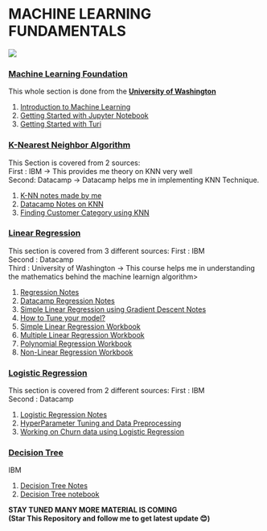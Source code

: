 # MACHINE LEARNING FUNDAMENTALS
<img src="https://storage.googleapis.com/ehimages/2017/11/27/img_ea7b6908595c191f0a314cadc1a9682d_1511777531136_processed_original.jpg"></img>
### <strong><a href="https://github.com/Junaidkh/Machine-Learning-Fundamentals/tree/master/Machine%20Learning%20Foundation"> Machine Learning Foundation</a></strong>
  This whole section is done from the <strong><a href="https://www.coursera.org/learn/ml-foundations/home/welcome">University of Washington</a></strong>
  <ol>
  	<li><a href="https://github.com/Junaidkh/Machine-Learning-Fundamentals/blob/master/Machine%20Learning%20Foundation/1%20intro.pdf">Introduction to Machine Learning </a></li>
    <li><a href="https://github.com/Junaidkh/Machine-Learning-Fundamentals/blob/master/Machine%20Learning%20Foundation/Getting%20started%20with%20Jupyter%20Notebook.ipynb">Getting Started with Jupyter Notebook </a></li>
    <li><a href="https://github.com/Junaidkh/Machine-Learning-Fundamentals/blob/master/Machine%20Learning%20Foundation/Turi%20Getting%20Started%20with%20SFrames.ipynb">Getting Started with Turi </a></li>
  </ol>

### <strong><a href="https://github.com/Junaidkh/Machine-Learning-Fundamentals/tree/master/K%20Nearest%20Neighbor"> K-Nearest Neighbor Algorithm </a></strong>
This Section is covered from 2 sources:<br>
First : IBM -> This provides me theory on KNN very well<br>
Second: Datacamp -> Datacamp helps me in implementing KNN Technique.
<ol>
   <li><a href="https://github.com/Junaidkh/Machine-Learning-Fundamentals/blob/master/K%20Nearest%20Neighbor/Knn%20notes.pdf">K-NN notes made by me </a></li>
   <li><a href="https://github.com/Junaidkh/Machine-Learning-Fundamentals/blob/master/K%20Nearest%20Neighbor/Datacamp%20chapter1%20K%20Nearest%20Neighbor%20Notes.pdf">Datacamp Notes on KNN </a></li>
   <li><a href="https://github.com/Junaidkh/Machine-Learning-Fundamentals/blob/master/K%20Nearest%20Neighbor/K-Nearest-neighbors-CustCat-py-v1.ipynb">Finding Customer Category using KNN </a></li>
</ol>

### <strong><a href="https://github.com/Junaidkh/Machine-Learning-Fundamentals/tree/master/Linear%20Regression"> Linear Regression </a></strong>
This section is covered from 3 different sources:
First  : IBM<br>
Second : Datacamp<br>
Third  : University of Washington -> This course helps me in understanding the mathematics behind the machine learnign algorithm>
<ol>
	<li><a href="https://github.com/Junaidkh/Machine-Learning-Fundamentals/blob/master/Linear%20Regression/Regression%20selfnotes%201.pdf"> Regression Notes</a></li>
	<li><a href="https://github.com/Junaidkh/Machine-Learning-Fundamentals/blob/master/Linear%20Regression/Datacamp%20Regression%20Notes.pdf">Datacamp Regression Notes</a></li>
	<li><a href="https://github.com/Junaidkh/Machine-Learning-Fundamentals/blob/master/Linear%20Regression/Simple%20Linear%20Regression%20with%20Gradient%20Descent%20Self%20notes.pdf"> Simple Linear Regression using Gradient Descent Notes</a></li>
	<li><a href="https://github.com/Junaidkh/Machine-Learning-Fundamentals/blob/master/Linear%20Regression/Datacamp%20chapter3%20Fine%20Tuning%20Your%20Model%20Notes.pdf">How to Tune your model?</a></li>
	<li><a href="https://github.com/Junaidkh/Machine-Learning-Fundamentals/blob/master/Linear%20Regression/Simple-Linear-Regression-Co2-py-v1.ipynb"> Simple Linear Regression Workbook</a></li>
	<li><a href="https://github.com/Junaidkh/Machine-Learning-Fundamentals/blob/master/Linear%20Regression/Mulitple-Linear-Regression-Co2-py-v1.ipynb">Multiple Linear Regression Workbook</a></li>
	<li><a href="https://github.com/Junaidkh/Machine-Learning-Fundamentals/blob/master/Linear%20Regression/Polynomial-Regression-Co2-py-v1.ipynb">Polynomial Regression Workbook</a></li>
	<li><a href="https://github.com/Junaidkh/Machine-Learning-Fundamentals/blob/master/Linear%20Regression/NoneLinearRegression-py-v1.ipynb">Non-Linear Regression Workbook</a></li>
</ol>

### <strong> <a href="https://github.com/Junaidkh/Machine-Learning-Fundamentals/tree/master/Logistic%20Regression"> Logistic Regression </a></strong>
This section is covered from 2 different sources:
First  : IBM <br>
Second : Datacamp <br>
<ol>
	<li><a href="https://github.com/Junaidkh/Machine-Learning-Fundamentals/blob/master/Logistic%20Regression/Self%20notes%20Logistic%20Regression.pdf"> Logistic Regression Notes </a></li>
	<li><a href="https://github.com/Junaidkh/Machine-Learning-Fundamentals/blob/master/Logistic%20Regression/Hyperparameter%20tuning%20and%20Data%20preprocessing.pdf"> HyperParameter Tuning and Data Preprocessing</a></li>
	<li><a href="https://github.com/Junaidkh/Machine-Learning-Fundamentals/blob/master/Logistic%20Regression/Logistic-Regression-churn-py-v1.ipynb"> Working on Churn data using Logistic Regression </a></li>
</ol>

### <strong> <a href="https://github.com/Junaidkh/Machine-Learning-Fundamentals/tree/master/Decision%20Tree"> Decision Tree </a></strong>
IBM <br>
<ol>
	<li><a href="https://github.com/Junaidkh/Machine-Learning-Fundamentals/blob/master/Decision%20Tree/Decision%20Tree.pdf"> Decision Tree Notes </a></li>
	<li><a href="https://github.com/Junaidkh/Machine-Learning-Fundamentals/blob/master/Decision%20Tree/Decision-Trees-drug-py-v1.ipynb"> Decision Tree notebook</a></li>
</ol>

<strong>STAY TUNED MANY MORE MATERIAL IS COMING<br>
(Star This Repository and follow me to get latest update 😊)</strong>